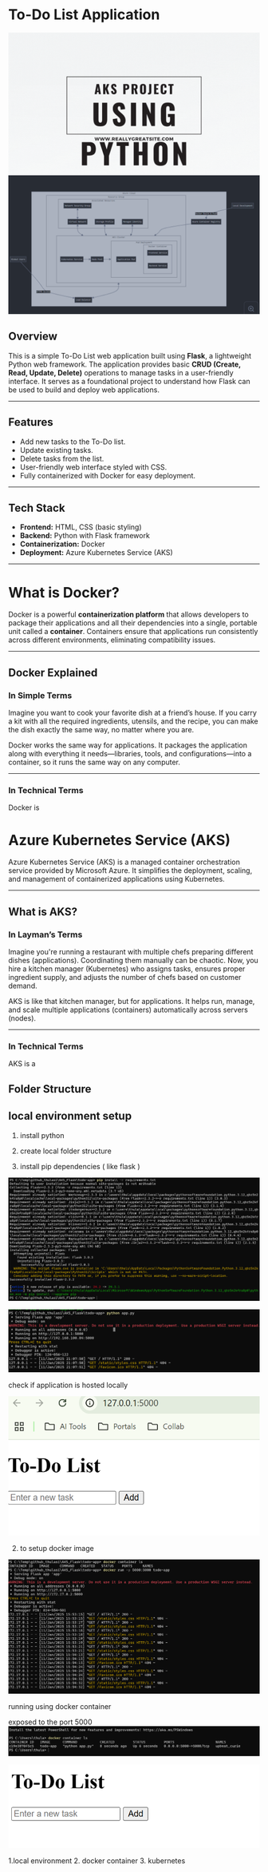 # **To-Do List Application**
![alt text](<Grey minimalist business project presentation .gif>)
![alt text](image-6.png)

## **Overview**

This is a simple To-Do List web application built using **Flask**, a lightweight Python web framework. The application provides basic **CRUD (Create, Read, Update, Delete)** operations to manage tasks in a user-friendly interface. It serves as a foundational project to understand how Flask can be used to build and deploy web applications.

---

## **Features**

- Add new tasks to the To-Do list.
- Update existing tasks.
- Delete tasks from the list.
- User-friendly web interface styled with CSS.
- Fully containerized with Docker for easy deployment.

---

## **Tech Stack**

- **Frontend:** HTML, CSS (basic styling)
- **Backend:** Python with Flask framework
- **Containerization:** Docker
- **Deployment:** Azure Kubernetes Service (AKS)

---


# **What is Docker?**

Docker is a powerful **containerization platform** that allows developers to package their applications and all their dependencies into a single, portable unit called a **container**. Containers ensure that applications run consistently across different environments, eliminating compatibility issues.

---

## **Docker Explained**

### **In Simple Terms**
Imagine you want to cook your favorite dish at a friend’s house. If you carry a kit with all the required ingredients, utensils, and the recipe, you can make the dish exactly the same way, no matter where you are. 

Docker works the same way for applications. It packages the application along with everything it needs—libraries, tools, and configurations—into a container, so it runs the same way on any computer.

---

### **In Technical Terms**
Docker is



# **Azure Kubernetes Service (AKS)**

Azure Kubernetes Service (AKS) is a managed container orchestration service provided by Microsoft Azure. It simplifies the deployment, scaling, and management of containerized applications using Kubernetes.

---

## **What is AKS?**

### **In Layman’s Terms**
Imagine you're running a restaurant with multiple chefs preparing different dishes (applications). Coordinating them manually can be chaotic. Now, you hire a kitchen manager (Kubernetes) who assigns tasks, ensures proper ingredient supply, and adjusts the number of chefs based on customer demand. 

AKS is like that kitchen manager, but for applications. It helps run, manage, and scale multiple applications (containers) automatically across servers (nodes).

---

### **In Technical Terms**
AKS is a


## **Folder Structure**





## local environment setup

1. install python
2. create local folder structure

3. install pip dependencies ( like flask )

![alt text](image.png)


![alt text](image-1.png)


check if application is hosted locally


![alt text](image-2.png)



2. to setup docker image





![alt text](image-3.png)


running using docker container

exposed to the port 5000
![alt text](image-4.png)


![alt text](image-5.png)



1.local environment
2. docker container
3. kubernetes
